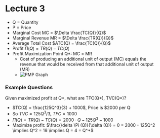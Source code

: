 # Lecture 3

- Q = Quantity
- P = Price
- Marginal Cost MC = $\Delta \frac{TC(Q)}{Q}$
- Marginal Revenue MR = $\Delta \frac{TR(Q)}{Q}$
- Average Total Cost $ATC(Q) = \frac{TC(Q)}{Q}$
- Profit $\Pi (Q) = TR(Q) - TC(Q)$
- Profit Maximization Point Q*: MC = MR
  - Cost of producing an additional unit of output (MC) equals the revenue that
    would be received from that additional unit of output (MR)
  - ![PMP Graph](https://www.intelligenteconomist.com/wp-content/uploads/2017/11/Profit-Maximization-Rule.png)

### Example Questions

Given maximized profit at Q*, what are TFC(Q*), TVC(Q*)?

- $TC(Q) = \frac{125Q^3}{3} + 1000$, Price is $2000 per Q
- So $TVC = 125Q^3/3$, $TFC = 1000$
- $\Pi (Q) = TR(Q) - TC(Q) = 2000 \cdot Q - 125Q^3 - 1000$
- Maximize profit: $\frac{\delta \Pi (Q)}{\delta (Q)} = 0 = 2000 - 125Q^2
  \implies Q^2 = 16 \implies Q = 4 = Q^*$
